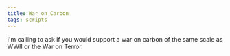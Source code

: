 ```yaml
---
title: War on Carbon
tags: scripts
---
```


I'm calling to ask if you would support a war on carbon of the same
scale as WWII or the War on Terror.
